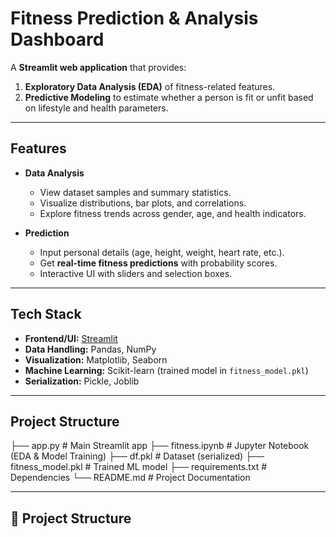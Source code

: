 # Fitness Prediction & Analysis Dashboard

A **Streamlit web application** that provides:  
1. **Exploratory Data Analysis (EDA)** of fitness-related features.  
2. **Predictive Modeling** to estimate whether a person is fit or unfit based on lifestyle and health parameters.

---

## Features

- **Data Analysis**
  - View dataset samples and summary statistics.
  - Visualize distributions, bar plots, and correlations.
  - Explore fitness trends across gender, age, and health indicators.

- **Prediction**
  - Input personal details (age, height, weight, heart rate, etc.).
  - Get **real-time fitness predictions** with probability scores.
  - Interactive UI with sliders and selection boxes.

---

## Tech Stack

- **Frontend/UI:** [Streamlit](https://fitnesspredictionmodel.streamlit.app/)
- **Data Handling:** Pandas, NumPy  
- **Visualization:** Matplotlib, Seaborn  
- **Machine Learning:** Scikit-learn (trained model in `fitness_model.pkl`)  
- **Serialization:** Pickle, Joblib  

---

## Project Structure
├── app.py # Main Streamlit app
├── fitness.ipynb # Jupyter Notebook (EDA & Model Training)
├── df.pkl # Dataset (serialized)
├── fitness_model.pkl # Trained ML model
├── requirements.txt # Dependencies
└── README.md # Project Documentation

---

## 📂 Project Structure

